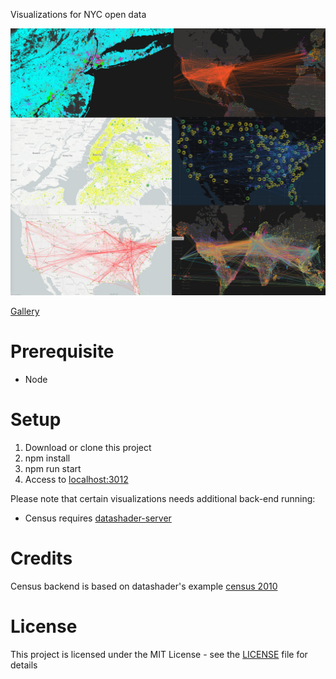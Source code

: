 Visualizations for NYC open data

<img alt="Open NYC" src="https://github.com/BigFatDog/BigFatDog.github.io/blob/master/img/nyc/open-nyc-web.jpg">

[Gallery](https://bigfatdog.github.io/open-nyc.html)

# Prerequisite
* Node

# Setup
1. Download or clone this project
2. npm install
3. npm run start
4. Access to [localhost:3012](localhost:3012)

Please note that certain visualizations needs additional back-end running:
* Census requires [datashader-server](https://github.com/BigFatDog/open-nyc-visualization/tree/master/shader-server)

# Credits
Census backend is based on datashader's example [census 2010](https://anaconda.org/jbednar/census/notebook)

# License

This project is licensed under the MIT License - see the [LICENSE](LICENSE) file for details
